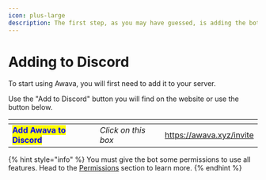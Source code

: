 ```yaml
---
icon: plus-large
description: The first step, as you may have guessed, is adding the bot to the server.
---
```


# Adding to Discord

To start using Awava, you will first need to add it to your server.

Use the "Add to Discord" button you will find on the website or use the button below.

<table data-view="cards"><thead><tr><th></th><th></th><th data-hidden data-type="content-ref"></th></tr></thead><tbody><tr><td><mark style="color:blue;"><strong>Add Awava to Discord</strong></mark></td><td><em>Click on this box</em></td><td><a href="https://awava.xyz/invite">https://awava.xyz/invite</a></td></tr></tbody></table>

{% hint style="info" %}
You must give the bot some permissions to use all features. Head to the [Permissions](permissions.md) section to learn more.
{% endhint %}
